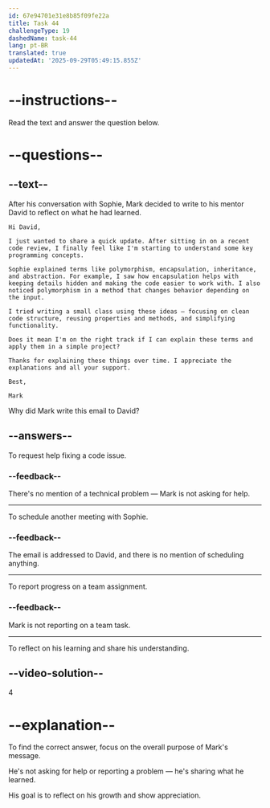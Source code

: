 ```yaml
---
id: 67e94701e31e8b85f09fe22a
title: Task 44
challengeType: 19
dashedName: task-44
lang: pt-BR
translated: true
updatedAt: '2025-09-29T05:49:15.855Z'
---
```


<!-- READING -->

# --instructions--

Read the text and answer the question below.

# --questions--

## --text--

After his conversation with Sophie, Mark decided to write to his mentor David to reflect on what he had learned.

`Hi David,`

`I just wanted to share a quick update. After sitting in on a recent code review, I finally feel like I'm starting to understand some key programming concepts.`

`Sophie explained terms like polymorphism, encapsulation, inheritance, and abstraction. For example, I saw how encapsulation helps with keeping details hidden and making the code easier to work with. I also noticed polymorphism in a method that changes behavior depending on the input.`

`I tried writing a small class using these ideas — focusing on clean code structure, reusing properties and methods, and simplifying functionality.`

`Does it mean I'm on the right track if I can explain these terms and apply them in a simple project?`

`Thanks for explaining these things over time. I appreciate the explanations and all your support.`

`Best,`

`Mark`

Why did Mark write this email to David?

## --answers--

To request help fixing a code issue.

### --feedback--

There's no mention of a technical problem — Mark is not asking for help.

---

To schedule another meeting with Sophie.

### --feedback--

The email is addressed to David, and there is no mention of scheduling anything.

---

To report progress on a team assignment.

### --feedback--

Mark is not reporting on a team task.

---

To reflect on his learning and share his understanding.

## --video-solution--

4

# --explanation--

To find the correct answer, focus on the overall purpose of Mark's message.

He's not asking for help or reporting a problem — he's sharing what he learned.

His goal is to reflect on his growth and show appreciation.
